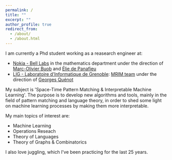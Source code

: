 ```yaml
---
permalink: /
title: ""
excerpt: ""
author_profile: true
redirect_from: 
  - /about/
  - /about.html
---
```


I am currently a Phd student working as a reasearch engineer at:
+ [Nokia - Bell Labs](https://www.bell-labs.com/) in the mathematics department under the direction of [Marc-Olivier Buob](http://marcolivier.buob.pagesperso-orange.fr/) and [Élie de Panafieu](https://www.lincs.fr/people/elie-de-panafieu/)
+ [LIG - Laboratoire d'Informatique de Grenoble](http://www.liglab.fr/): [MRIM team](http://lig-mrim.imag.fr/) under the direction of [Georges Quénot](http://lig-membres.imag.fr/quenot/)

My subject is 'Space-Time Pattern Matching & Interpretable Machine Learning'. The purpose is to develop new algorithms and tools, mainly in the field of pattern matching and language theory, in order to shed some light on machine learning processes by making them more interpretable.  

My main topics of interest are:
+ Machine Learning
+ Operations Reseach
+ Theory of Languages
+ Theory of Graphs & Combinatorics

I also love juggling, which I've been practicing for the last 25 years.
